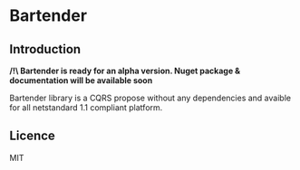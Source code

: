 # Bartender

## Introduction

**/!\ Bartender is ready for an alpha version. Nuget package & documentation will be available soon**

Bartender library is a CQRS propose without any dependencies and avaible for all netstandard 1.1 compliant platform.

## Licence

MIT

